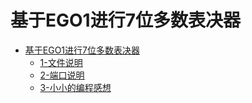 # 基于EGO1进行7位多数表决器
- [基于EGO1进行7位多数表决器](#基于ego1进行7位多数表决器)
  - [1-文件说明](#1-文件说明)
  - [2-端口说明](#2-端口说明)
  - [3-小小的编程感想](#3-小小的编程感想)
